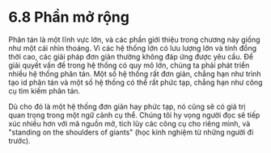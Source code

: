 # 6.8 Phần mở rộng

Phân tán là một lĩnh vực lớn, và các phần giới thiệu trong chương này giống như một cái nhìn thoáng. Vì các hệ thống lớn có lưu lượng lớn và tính đồng thời cao, các giải pháp đơn giản thường không đáp ứng được yêu cầu. Để giải quyết vấn đề trong hệ thống có quy mô lớn, chúng ta phải phát triển nhiều hệ thống phân tán. Một số hệ thống rất đơn giản, chẳng hạn như trình tạo id phân tán và một số hệ thống có thể rất phức tạp, chẳng hạn như công cụ tìm kiếm phân tán.

Dù cho đó là một hệ thống đơn giản hay phức tạp, nó cũng sẽ có giá trị quan trọng trong một ngữ cảnh cụ thể. Chúng tôi hy vọng người đọc sẽ tiếp xúc nhiều hơn với mã nguồn mở, tích lũy các công cụ cho riêng mình, và "standing on the shoulders of giants" (học kinh nghiệm từ những người đi trước).
